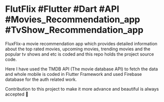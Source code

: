 # FlutFlix #Flutter #Dart #API #Movies_Recommendation_app #TvShow_Recommendation_app
FluxFlix-a movie recommendation app which provides detailed information about the top rated movies, upcoming movies, trending movies and the popular tv shows and etc is coded and this repo holds the project source code. 

Here I have used the TMDB API (The movie database API) to fetch the data and whole mobile is coded in Flutter Framework and used Firebase database for the auth related work. 


Contribution to this project to make it more advance and beautiful is always accepted 🙏
